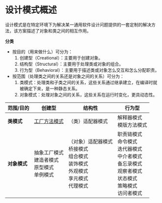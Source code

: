 # 设计模式概述

设计模式是在特定环境下为解决某一通用软件设计问题提供的一套定制的解决方法，该方案描述了对象和类之间的相互作用。

**分类**

- 按目的（用来做什么）可分为：
  1. 创建型（Creational）：主要用于创建对象。
  2. 结构型（Structural）：主要用于处理类或对象的组合。
  3. 行为型（Behavioral）：主要用于描述类或对象怎么交互和怎么分配职责。
- 按范围（处理类之间的关系还是对象之间的关系）可分为：
  1. 类模式：处理类和子类之间的关系，这些关系通过继承建立，在编译时就被确定下来，是一种静态关系。
  2. 对象模式：处理对象之间的关系，这些关系在运行时变化，更具动态性。

| 范围/目的    | 创建型                                                   | 结构性                                                       | 行为型                                                       |
| ------------ | -------------------------------------------------------- | ------------------------------------------------------------ | ------------------------------------------------------------ |
| **类模式**   | [工厂方法模式](./4.%20工厂方法模式.md)                   | （类）适配器模式                                             | 解释器模式<br />模版方法模式                                 |
| **对象模式** | 抽象工厂模式<br />建造者模式<br />原型模式<br />单例模式 | （对象）适配器模式<br />桥接模式<br />组合模式<br />装饰模式<br />外观模式<br />享元模式<br />代理模式 | 职责链模式<br />命令模式<br />迭代器模式<br />中介者模式<br />备忘录模式<br />观察者模式<br />状态模式<br />策略模式<br />访问者模式 |
